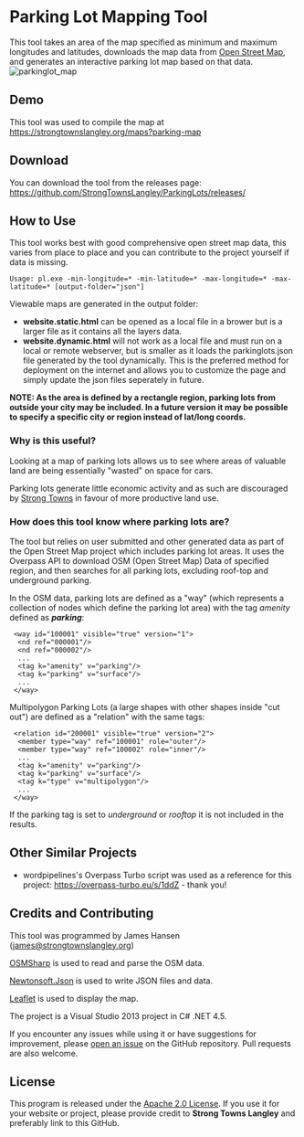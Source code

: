 # Parking Lot Mapping Tool
This tool takes an area of the map specified as minimum and maximum longitudes and latitudes, downloads the map data from [Open Street Map](https://openstreetmap.org), and generates an interactive parking lot map based on that data.
![parkinglot_map](https://github.com/StrongTownsLangley/ParkingLots/assets/160652425/b000c58a-0aa9-43aa-87bf-b91d4155ed00)

## Demo
This tool was used to compile the map at https://strongtownslangley.org/maps?parking-map

## Download
You can download the tool from the releases page: https://github.com/StrongTownsLangley/ParkingLots/releases/

## How to Use
This tool works best with good comprehensive open street map data, this varies from place to place and you can contribute to the project yourself if data is missing.

```
Usage: pl.exe -min-longitude=* -min-latitude=* -max-longitude=* -max-latitude=* [output-folder="json"]
```

Viewable maps are generated in the output folder:
- **website.static.html** can be opened as a local file in a brower but is a larger file as it contains all the layers data.
- **website.dynamic.html** will not work as a local file and must run on a local or remote webserver, but is smaller as it loads the parkinglots.json file generated by the tool dynamically. This is the preferred method for deployment on the internet and allows you to customize the page and simply update the json files seperately in future.

**NOTE: As the area is defined by a rectangle region, parking lots from outside your city may be included. In a future version it may be possible to specify a specific city or region instead of lat/long coords.**

### Why is this useful?
Looking at a map of parking lots allows us to see where areas of valuable land are being essentially "wasted" on space for cars.

Parking lots generate little economic activity and as such are discouraged by [Strong Towns](https://strongtowns.org) in favour of more productive land use.

### How does this tool know where parking lots are?
The tool but relies on user submitted and other generated data as part of the Open Street Map project which includes parking lot areas. It uses the Overpass API to download OSM (Open Street Map) Data of specified region, and then searches for all parking lots, excluding roof-top and underground parking.

In the OSM data, parking lots are defined as a "way" (which represents a collection of nodes which define the parking lot area) with the tag *amenity* defined as ***parking***:
```
 <way id="100001" visible="true" version="1">
  <nd ref="000001"/>
  <nd ref="000002"/>
  ...
  <tag k="amenity" v="parking"/>
  <tag k="parking" v="surface"/>
  ...
 </way>
```

Multipolygon Parking Lots (a large shapes with other shapes inside "cut out") are defined as a "relation" with the same tags:
```
 <relation id="200001" visible="true" version="2">
  <member type="way" ref="100001" role="outer"/>
  <member type="way" ref="100002" role="inner"/>
  ...
  <tag k="amenity" v="parking"/>
  <tag k="parking" v="surface"/>
  <tag k="type" v="multipolygon"/>
  ...
 </way>
```

If the parking tag is set to *underground* or *rooftop* it is not included in the results.

## Other Similar Projects
- wordpipelines's Overpass Turbo script was used as a reference for this project: https://overpass-turbo.eu/s/1ddZ - thank you!
  
## Credits and Contributing

This tool was programmed by James Hansen (james@strongtownslangley.org)

[OSMSharp](https://github.com/OsmSharp) is used to read and parse the OSM data.

[Newtonsoft.Json](https://github.com/JamesNK/Newtonsoft.Json) is used to write JSON files and data.

[Leaflet](https://github.com/Leaflet/Leaflet) is used to display the map.

The project is a Visual Studio 2013 project in C# .NET 4.5.

If you encounter any issues while using it or have suggestions for improvement, please [open an issue](https://github.com/StrongTownsLangley/ParkingLots/issues) on the GitHub repository. Pull requests are also welcome.

## License

This program is released under the [Apache 2.0 License](https://github.com/StrongTownsLangley/ParkingLots/blob/main/LICENSE). If you use it for your website or project, please provide credit to **Strong Towns Langley** and preferably link to this GitHub.
